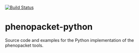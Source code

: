 [![Build Status](https://travis-ci.org/phenopackets/phenopacket-python.svg?branch=master)](https://travis-ci.org/phenopackets/phenopacket-python)

# phenopacket-python

Source code and examples for the Python implementation of the phenopacket tools.

